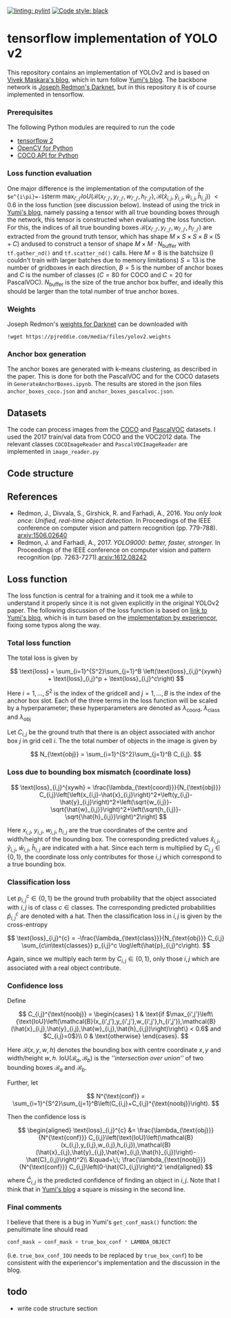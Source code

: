 [![linting: pylint](https://img.shields.io/badge/linting-pylint-yellowgreen)](https://github.com/PyCQA/pylint)
[![Code style: black](https://img.shields.io/badge/code%20style-black-000000.svg)](https://github.com/psf/black)

# tensorflow implementation of YOLO v2
This repository contains an implementation of YOLOv2 and is based on [Vivek Maskara's blog](https://www.maskaravivek.com/post/yolov2/), which in turn follow [Yumi's blog](https://fairyonice.github.io/Part_4_Object_Detection_with_Yolo_using_VOC_2012_data_loss.html). The backbone network is [Joseph Redmon's Darknet](https://pjreddie.com/darknet/), but in this repository it is of course implemented in tensorflow.

### Prerequisites
The following Python modules are required to run the code
* [tensorflow 2](https://www.tensorflow.org/)
* [OpenCV for Python](https://pypi.org/project/opencv-python/)
* [COCO API for Python](https://github.com/cocodataset/cocoapi)

### Loss function evaluation
One major difference is the implementation of the computation of the `$e^{i\pi}=-1$`term
$\max_{i',j'}IoU(\mathcal{B}(x_{i',j'},y_{i',j'},w_{i',j'},h_{i',j'}),\mathcal{B} (\hat{x}_{i,j},\hat{y}_{i,j},\hat{w}_{i,j},\hat{h}_{i,j}))$ $< 0.6$
in the loss function (see discussion below). Instead of using the trick in [Yumi's blog](https://fairyonice.github.io/Part_4_Object_Detection_with_Yolo_using_VOC_2012_data_loss.html), namely passing a tensor with all true bounding boxes through the network, this tensor is constructed when evaluating the loss function. For this, the indices of all true bounding boxes $\mathcal{B}(x_{i',j'},y_{i',j'},w_{i',j'},h_{i',j'})$ are extracted from the ground truth tensor, which has shape $M\times S \times S \times B\times(5+C)$ andused to construct a tensor of shape $M\times M\cdot N_{\text{buffer}}$ with `tf.gather_nd()` and `tf.scatter_nd()` calls. Here $M=8$ is the batchsize (I couldn't train with larger batches due to memory limitations) $S=13$ is the number of gridboxes in each direction, $B=5$ is the number of anchor boxes and $C$ is the number of classes ($C=80$ for COCO and $C=20$ for PascalVOC). $N_{\text{buffer}}$ is the size of the true anchor box buffer, and ideally this should be larger than the total number of true anchor boxes.

### Weights
Joseph Redmon's [weights for Darknet](https://pjreddie.com/darknet/yolo/) can be downloaded with
```
!wget https://pjreddie.com/media/files/yolov2.weights
```

### Anchor box generation
The anchor boxes are generated with k-means clustering, as described in the paper. This is done for both the PascalVOC and for the COCO datasets in `GenerateAnchorBoxes.ipynb`. The results are stored in the json files `anchor_boxes_coco.json` and `anchor_boxes_pascalvoc.json`.

## Datasets
The code can process images from the [COCO](https://cocodataset.org/#home) and [PascalVOC](https://cocodataset.org/#home) datasets. I used the 2017 train/val data from COCO and the VOC2012 data. The relevant classes `COCOImageReader` and `PascalVOCImageReader` are implemented in `image_reader.py`

## Code structure

## References
* Redmon, J., Divvala, S., Girshick, R. and Farhadi, A., 2016. *You only look once: Unified, real-time object detection.* In Proceedings of the IEEE conference on computer vision and pattern recognition (pp. 779-788). [arxiv:1506.02640](https://arxiv.org/abs/1506.02640)
* Redmon, J. and Farhadi, A., 2017. *YOLO9000: better, faster, stronger.* In Proceedings of the IEEE conference on computer vision and pattern recognition (pp. 7263-7271).[arxiv:1612.08242](https://arxiv.org/abs/1612.08242)

## Loss function
The loss function is central for a training and it took me a while to understand it properly since it is not given explicitly in the original YOLOv2 paper. The following discussion of the loss function is based on [link to Yumi's blog](https://fairyonice.github.io/Part_4_Object_Detection_with_Yolo_using_VOC_2012_data_loss.html), which is in turn based on the [implementation by experiencor](https://github.com/experiencor/keras-yolo2/blob/master/Yolo%20Step-by-Step.ipynb), fixing some typos along the way.

### Total loss function
The total loss is given by

$$
\text{loss} = \sum_{i=1}^{S^2}\sum_{j=1}^B \left(\text{loss}_{i,j}^{xywh} + \text{loss}_{i,j}^p + \text{loss}_{i,j}^c\right)
$$


Here $i=1,\dots,S^2$ is the index of the gridcell and $j=1,\dots,B$ is the index of the anchor box slot. Each of the three terms in the loss function will be scaled by a hyperparameter; these hyperparameters are denoted as $\lambda_{\text{coord}}$, $\lambda_{\text{class}}$ and $\lambda_{\text{obj}}$

Let $C_{i,j}$ be the ground truth that there is an object associated with anchor box $j$ in grid cell $i$. The the total number of objects in the image is given by

$$
N_{\text{obj}} = \sum_{i=1}^{S^2}\sum_{j=1}^B C_{i,j}.
$$

### Loss due to bounding box mismatch (coordinate loss)
$$
\text{loss}_{i,j}^{xywh} = \frac{\lambda_{\text{coord}}}{N_{\text{obj}}} C_{i,j}\left[\left(x_{i,j}-\hat{x}_{i,j}\right)^2+\left(y_{i,j}-\hat{y}_{i,j}\right)^2+\left(\sqrt{w_{i,j}}-\sqrt{\hat{w}_{i,j}}\right)^2+\left(\sqrt{h_{i,j}}-\sqrt{\hat{h}_{i,j}}\right)^2\right]
$$

Here $x_{i,j}$, $y_{i,j}$, $w_{i,j}$, $h_{i,j}$ are the true coordinates of the centre and width/height of the bounding box. The corresponding predicted values $\hat{x}_{i,j}$, $\hat{y}_{i,j}$, $\hat{w}_{i,j}$, $\hat{h}_{i,j}$ are indicated with a hat. Since each term is multiplied by $C_{i,j}\in\{0,1\}$, the coordinate loss only contributes for those $i,j$ which correspond to a true bounding box.

### Classification loss

Let $p_{i,j}^{c}\in\{0,1\}$ be the ground truth probability that the object associated with $i,j$ is of class $c\in\text{classes}$. The corresponding predicted probabilities $\hat{p}_{i,j}^c$ are denoted with a hat. Then the classification loss in $i,j$ is given by the cross-entropy

$$
\text{loss}_{i,j}^{c} = -\frac{\lambda_{\text{class}}}{N_{\text{obj}}} C_{i,j} \sum_{c\in\text{classes}} p_{i,j}^c \log\left(\hat{p}_{i,j}^c\right).
$$

Again, since we multiply each term by $C_{i,j}\in\{0,1\}$, only those $i,j$ which are associated with a real object contribute.

### Confidence loss

Define

$$
C_{i,j}^{\text{noobj}} = \begin{cases}
1 & \text{if $\max_{i',j'}\left\{\text{IoU}\left(\mathcal{B}(x_{i',j'},y_{i',j'},w_{i',j'},h_{i',j'}),\mathcal{B}(\hat{x}_{i,j},\hat{y}_{i,j},\hat{w}_{i,j},\hat{h}_{i,j})\right)\right\} < 0.6$ and $C_{i,j}=0$}\\
0 & \text{otherwise}
\end{cases}.
$$

Here $\mathcal{B}(x,y,w,h)$ denotes the bounding box with centre coordinate $x,y$ and width/height $w,h$. $\text{IoU}\left(\mathcal{B}_a,\mathcal{B}_b\right)$ is the *''intersection over union''* of two bounding boxes $\mathcal{B}_a$ and $\mathcal{B}_b$.

Further, let

$$
N^{\text{conf}} = \sum_{i=1}^{S^2}\sum_{j=1}^B\left(C_{i,j}+C_{i,j}^{\text{noobj}}\right).
$$

Then the confidence loss is

$$
\begin{aligned}
\text{loss}_{i,j}^{c} &= \frac{\lambda_{\text{obj}}}{N^{\text{conf}}} C_{i,j}\left(\text{IoU}\left(\mathcal{B}(x_{i,j},y_{i,j},w_{i,j},h_{i,j}),\mathcal{B}(\hat{x}_{i,j},\hat{y}_{i,j},\hat{w}_{i,j},\hat{h}_{i,j})\right)-\hat{C}_{i,j}\right)^2\\
&\quad+\;\; \frac{\lambda_{\text{noobj}}}{N^{\text{conf}}} C_{i,j}\left(0-\hat{C}_{i,j}\right)^2
\end{aligned}
$$

where $\hat{C}_{i,j}$ is the predicted confidence of finding an object in $i,j$. Note that I think that in [Yumi's blog](https://fairyonice.github.io/Part_4_Object_Detection_with_Yolo_using_VOC_2012_data_loss.html) a square is missing in the second line.

### Final comments
I believe that there is a bug in Yumi's `get_conf_mask()` function: the penultimate line should read 
```Python
conf_mask = conf_mask + true_box_conf * LAMBDA_OBJECT
```
(i.e. `true_box_conf_IOU` needs to be replaced by `true_box_conf`) to be consistent with the experiencor's implementation and the discussion in the blog.

## todo
* write code structure section
